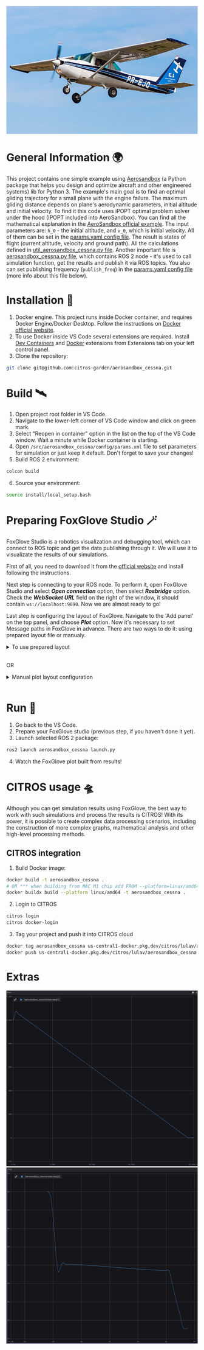 ![jpg](/docs/img/cessna152.jpg "Our test superplane :)")
# General Information 🌍
This project contains one simple example using [Aerosandbox](https://github.com/peterdsharpe/AeroSandbox) (a Python package that helps you design and optimize aircraft and other engineered systems) lib for Python 3. The example's main goal is to find an optimal gliding trajectory for a small plane with the engine failure.
The maximum gliding distance depends on plane's aerodynamic parameters, initial altitude and initial velocity. To find it this code uses iPOPT optimal problem solver under the hood (IPOPT included into AeroSandbox). You can find all the mathematical explanation in the [AeroSandbox official example](https://github.com/peterdsharpe/AeroSandbox/blob/fb7e481b0dd251638e07c4379057b530b83367ea/tutorial/03%20-%20Trajectory%20Optimization%20and%20Optimal%20Control/03%20-%20The%20AeroSandbox%20Dynamics%20Stack/04%20-%202D%20Aircraft%20Dynamics%20for%20Mission%20Performance%20Analysis.ipynb). 
The input parameters are: ```h_0``` - the initial altitude, and ```v_0```, which is initial velocity. All of them  can be set in the [params.yaml config file](/src/aerosandbox_cessna/config/params.yaml). The result is states of flight (current altitude, velocity and ground path). All the calculations defined in [util_aerosandbox_cessna.py file](/src/aerosandbox_cessna/aerosandbox_cessna/util_aerosandbox_cessna.py).
Another important file is [aerosandbox_cessna.py file](/src/aerosandbox_cessna/aerosandbox_cessna/aerosandbox_cessna.py), which contains ROS 2 node  - it's used to call simulation function, get the results and publish it via ROS topics. You also can set publishing frequency (```publish_freq```) in the [params.yaml config file](/src/aerosandbox_cessna/config/params.yaml) (more info about this file below).


# Installation 🛫
1. Docker engine. This project runs inside Docker container, and requires Docker Engine/Docker Desktop. Follow the instructions on [Docker official website](https://www.docker.com/get-started/).
2. To use Docker inside VS Code several extensions are required. Install [Dev Containers](https://marketplace.visualstudio.com/items?itemName=ms-vscode-remote.remote-containers) and [Docker](https://marketplace.visualstudio.com/items?itemName=ms-azuretools.vscode-docker) extensions from Extensions tab on your left control panel.
3. Clone the repository:
```bash 
git clone git@github.com:citros-garden/aerosandbox_cessna.git
```

# Build 🛰
1. Open project root folder in VS Code.
2. Navigate to the lower-left corner of VS Code window and click on green mark.
3. Select "Reopen in container" option in the list on the top of the VS Code window. Wait a minute while Docker container is starting.
4. Open ```/src/aerosandbox_cessna/config/params.xml``` file to set parameters for simulation or just keep it default. Don't forget to save your changes!
5. Build ROS 2 environment:
```bash 
colcon build
```
6. Source your environment:
```bash 
source install/local_setup.bash
```

# Preparing FoxGlove Studio 🪄
FoxGlove Studio is a robotics visualization and debugging tool, which can connect to ROS topic and get the data publishing through it. We will use it to visualizate the results of our simulations.

First of all, you need to download it from the [official website](https://foxglove.dev/) and install following the instructions. 

Next step is connecting to your ROS node. To perform it, open FoxGlove Studio and select *__Open connection__* option, then select *__Rosbridge__* option. Check the *__WebSocket URL__* field on the right of the window, it should contain ```ws://localhost:9090```. Now we are almost ready to go!

Last step is configuring the layout of FoxGlove. Navigate to the 'Add panel' on the top panel, and choose __*Plot*__ option. Now it's necessary to set Message paths in FoxGlove in advance. There are two ways to do it: using prepared layout file or manualy.

<details>
  <summary>To use prepared layout</summary>

1. Click on the top left button (with FoxGlove icon), then click on the *__view__* and choose *__Import layout from file...__*.

2. Copy code from file in [foxglove_layouts](/foxglove_layouts/) folder for the example you want to use.

3. Contragulations! You are ready to start!
</details>
<br>

OR 

<details>
  <summary>Manual plot layout configuration</summary>

Add two plot tabs to your layout, then go to the first plot's settings tab, 'Series' tab and add ```/aerosandbox_cessna/state.data[1]``` line to the Message path. Now go to the 'X Axis' tab, set 'Value' to the 'Path (accumulated)' and set the Message path to the ```/aerosandbox_cessna/state.data[0]```. This will give you an Altitude/Ground path plot.
To get the velocity results go the second plot settings and set Message path equals to ```/aerosandbox_cessna/state.data[2]```.
Although the best way to process simulation results is CITROS notebook.
</details>
<br>


# Run 🚀
1. Go back to the VS Code.
2. Prepare your FoxGlove studio (previous step, if you haven't done it yet).
3. Launch selected ROS 2 package:
```bash 
ros2 launch aerosandbox_cessna launch.py
```
4. Watch the FoxGlove plot built from results!

# CITROS usage 🛸
Although you can get simulation results using FoxGlove, the best way to work with such simulations and process the results is CITROS! With its power, it is possible to create complex data processing scenarios, including the construction of more complex graphs, mathematical analysis and other high-level processing methods.

## CITROS integration
1. Build Docker image:
```bash
docker build -t aerosandbox_cessna .
# OR *** when building from MAC M1 chip add FROM --platform=linux/amd64 ***
docker buildx build --platform linux/amd64 -t aerosandbox_cessna .   
```
2. Login to CITROS
 ```bash
citros login
citros docker-login
```
3. Tag your project and push it into CITROS cloud
 ```bash
docker tag aerosandbox_cessna us-central1-docker.pkg.dev/citros/lulav/aerosandbox_cessna
docker push us-central1-docker.pkg.dev/citros/lulav/aerosandbox_cessna
```


# Extras

![png](/docs/img/img0.png "Results example")
![png](/docs/img/img1.png "Results example")
